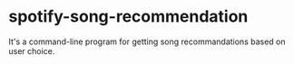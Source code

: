 # spotify-song-recommendation

It's a command-line program for getting song recommandations based on user choice.
